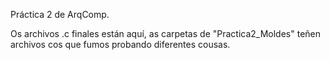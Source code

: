 Práctica 2 de ArqComp.

Os archivos .c finales están aquí, as carpetas de "Practica2_Moldes" teñen archivos cos que fumos probando diferentes cousas.